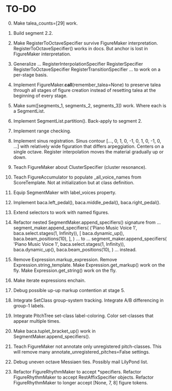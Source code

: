 TO-DO
=====

0.  Make talea_counts=[29] work.

1.  Build segment 2.2.

2.  Make RegisterToOctaveSpecifier survive FigureMaker interpretation.
    RegisterToOctaveSpecifier() works in docs.
    But anchor is lost in FigureMaker interpretation.

3.  Generalize ...
        RegisterInterpolationSpecifier
        RegisterSpecifier
        RegisterToOctaveSpecifier
        RegisterTransitionSpecifier
    ... to work on a per-stage basis.

4.  Implement FigureMaker.__call__(remember_talea=None) to preserve talea
    through all stages of figure creation instead of resetting talea at the
    beginning of every stage.

5.  Make sum([segments_1, segments_2, segments_3]) work.
    Where each is a SegmentList.

6.  Implement SegmentList.partition(). Back-apply to segment 2.

7.  Implement range checking.

8.  Implement sinus registration. Sinus contour [..., 0, 1, 0, -1, 0, 1, 0, -1,
    0, ...] with relatively wide figuration that differs arpeggiation. Centers
    on a single octave. Register interpolation moves the material gradually up
    or down.

9.  Teach FigureMaker about ClusterSpecifier (cluster resonance).

10. Teach FigureAccumulator to populate _all_voice_names from ScoreTemplate.
    Not at initialization but at class definition.

11. Equip SegmentMaker with label_voices property.

12. Implement baca.left_pedal(), baca.middle_pedal(), baca.right_pedal().

13. Extend selectors to work with named figures.

14. Refactor nested SegmentMaker.append_specifiers() signature from ...
        segment_maker.append_specifiers(
            ('Piano Music Voice 1', baca.select.stages(1, Infinity)),
            [
                baca.dynamic_up(),
                baca.beam_positions(10),
                ],
            )
    ... to ...
        segment_maker.append_specifiers(
            'Piano Music Voice 1',
            baca.select.stages(1, Infinity)),
            baca.dynamic_up(),
            baca.beam_positions(10),
            )
    ... instead.

15. Remove Expression.markup_expression.
    Remove Expression.string_template.
    Make Expression.get_markup() work on the fly.
    Make Expression.get_string() work on the fly.

16. Make iterate expressions enchain.

17. Debug possible up-up markup contention at stage 5.

18. Integrate SetClass group-system tracking.
    Integrate A/B differencing in group-1 labels.

19. Integrate PitchTree set-class label-coloring.
    Color set-classes that appear multiple times.

20. Make baca.tuplet_bracket_up() work in SegmentMaker.append_specifiers().

21. Teach FigureMaker not annotate only unregistered pitch-classes.
    This will remove many annotate_unregistered_pitches=False settings.

22. Debug uneven octave Messiaen ties. Possibly mail LilyPond list.

23. Refactor FigureRhythmMaker to accept *specifiers.
    Refactor FigureRhythmMaker to accept RestAffixSpecifier objects.
    Refactor FigureRhythmMaker to longer accept [None, 7, 8] figure tokens.
